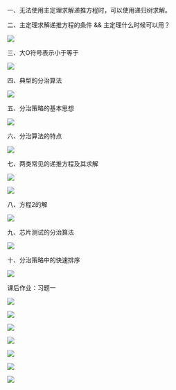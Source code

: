 一、无法使用主定理求解递推方程时，可以使用递归树求解。

二、主定理求解递推方程的条件 && 主定理什么时候可以用？

![](https://vip2.loli.io/2023/10/12/wZpLVH8nWqX47ze.webp)

三、大O符号表示小于等于

![](https://vip2.loli.io/2023/10/14/7yAYH6oLxsIVu1C.webp)

四、典型的分治算法

![](https://vip2.loli.io/2023/10/14/xiK1vgj4YECmZ5p.webp)

五、分治策略的基本思想

![](https://vip2.loli.io/2023/10/14/woxAJ9zUhXvnWqr.webp)

六、分治算法的特点

![](https://vip2.loli.io/2023/10/14/HEYmlfcwt9Fqzvb.webp)

七、两类常见的递推方程及其求解

![](https://vip2.loli.io/2023/10/14/DlFtM8VBULQve6r.webp)

![](https://vip2.loli.io/2023/10/14/9UtqblXDnGPoTay.webp)

八、方程2的解

![](https://vip2.loli.io/2023/10/14/LPDqhsEI7ezTCOG.webp)

九、芯片测试的分治算法

![](https://vip2.loli.io/2023/10/14/Rs84zA63qNp1f2h.webp)

十、分治策略中的快速排序

![](https://vip2.loli.io/2023/10/14/adJFuRT7NPDjK8I.webp)

课后作业：习题一

![](https://vip2.loli.io/2023/10/14/FRMViTx5khH64uY.webp)


![](https://vip2.loli.io/2023/10/14/Wa6gUkiXs4BlGwH.webp)


![](https://vip2.loli.io/2023/10/14/tTYDrROXfjnFHyu.webp)

![](https://vip2.loli.io/2023/10/14/ZbkQpPHwtJnE2go.webp)

![](https://vip2.loli.io/2023/10/14/cbOHx7GihmLAzER.webp)

![](https://vip2.loli.io/2023/10/14/rK7QhsocR8jbI9n.webp)

![](https://vip2.loli.io/2023/10/14/KmjbzxU9CGtqrSL.webp)